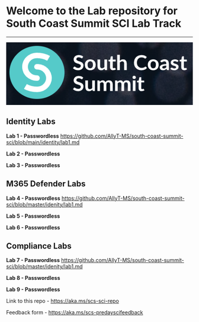 # Welcome to the Lab repository for South Coast Summit  SCI Lab Track
----------------------------------------------------------------------------------------------------

![image](https://github.com/AllyT-MS/south-coast-summit-sci/blob/main/scs.png)

## Identity Labs

**Lab 1 - Passwordless**
https://github.com/AllyT-MS/south-coast-summit-sci/blob/main/identity/lab1.md

**Lab 2 - Passwordless**

**Lab 3 - Passwordless**

## M365 Defender Labs
**Lab 4 - Passwordless**
https://github.com/AllyT-MS/south-coast-summit-sci/blob/master/idenity/lab1.md

**Lab 5 - Passwordless**

**Lab 6 - Passwordless**


## Compliance Labs
**Lab 7 - Passwordless**
https://github.com/AllyT-MS/south-coast-summit-sci/blob/master/idenity/lab1.md

**Lab 8 - Passwordless**

**Lab 9 - Passwordless**



Link to this repo - https://aka.ms/scs-sci-repo

Feedback form - https://aka.ms/scs-predayscifeedback










